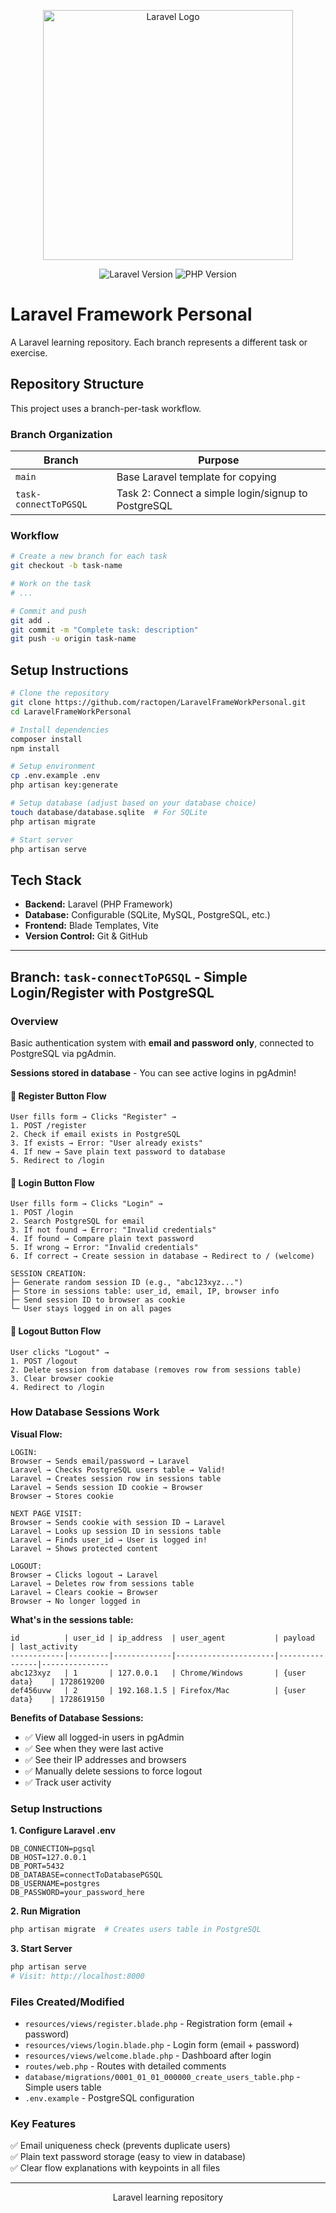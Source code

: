 <p align="center"><a href="https://laravel.com" target="_blank"><img src="https://raw.githubusercontent.com/laravel/art/master/logo-lockup/5%20SVG/2%20CMYK/1%20Full%20Color/laravel-logolockup-cmyk-red.svg" width="400" alt="Laravel Logo"></a></p>

<p align="center">
<img src="https://img.shields.io/badge/Laravel-v12.x-FF2D20?style=for-the-badge&logo=laravel&logoColor=white" alt="Laravel Version">
<img src="https://img.shields.io/badge/PHP-8.2+-777BB4?style=for-the-badge&logo=php&logoColor=white" alt="PHP Version">
</p>

# Laravel Framework Personal

A Laravel learning repository. Each branch represents a different task or exercise.

## Repository Structure

This project uses a branch-per-task workflow.

### Branch Organization

| Branch | Purpose |
|--------|---------|
| `main` | Base Laravel template for copying |
| `task-connectToPGSQL` | Task 2: Connect a simple login/signup to PostgreSQL |

### Workflow

```bash
# Create a new branch for each task
git checkout -b task-name

# Work on the task
# ...

# Commit and push
git add .
git commit -m "Complete task: description"
git push -u origin task-name
```

## Setup Instructions

```bash
# Clone the repository
git clone https://github.com/ractopen/LaravelFrameWorkPersonal.git
cd LaravelFrameWorkPersonal

# Install dependencies
composer install
npm install

# Setup environment
cp .env.example .env
php artisan key:generate

# Setup database (adjust based on your database choice)
touch database/database.sqlite  # For SQLite
php artisan migrate

# Start server
php artisan serve
```

## Tech Stack

- **Backend:** Laravel (PHP Framework)
- **Database:** Configurable (SQLite, MySQL, PostgreSQL, etc.)
- **Frontend:** Blade Templates, Vite
- **Version Control:** Git & GitHub

---

## Branch: `task-connectToPGSQL` - Simple Login/Register with PostgreSQL

### Overview
Basic authentication system with **email and password only**, connected to PostgreSQL via pgAdmin.

**Sessions stored in database** - You can see active logins in pgAdmin!

#### 🔹 Register Button Flow
```
User fills form → Clicks "Register" →
1. POST /register
2. Check if email exists in PostgreSQL
3. If exists → Error: "User already exists"
4. If new → Save plain text password to database
5. Redirect to /login
```

#### 🔹 Login Button Flow
```
User fills form → Clicks "Login" →
1. POST /login
2. Search PostgreSQL for email
3. If not found → Error: "Invalid credentials"
4. If found → Compare plain text password
5. If wrong → Error: "Invalid credentials"
6. If correct → Create session in database → Redirect to / (welcome)

SESSION CREATION:
├─ Generate random session ID (e.g., "abc123xyz...")
├─ Store in sessions table: user_id, email, IP, browser info
├─ Send session ID to browser as cookie
└─ User stays logged in on all pages
```

#### 🔹 Logout Button Flow
```
User clicks "Logout" →
1. POST /logout
2. Delete session from database (removes row from sessions table)
3. Clear browser cookie
4. Redirect to /login
```

### How Database Sessions Work

**Visual Flow:**
```
LOGIN:
Browser → Sends email/password → Laravel
Laravel → Checks PostgreSQL users table → Valid!
Laravel → Creates session row in sessions table
Laravel → Sends session ID cookie → Browser
Browser → Stores cookie

NEXT PAGE VISIT:
Browser → Sends cookie with session ID → Laravel
Laravel → Looks up session ID in sessions table
Laravel → Finds user_id → User is logged in!
Laravel → Shows protected content

LOGOUT:
Browser → Clicks logout → Laravel
Laravel → Deletes row from sessions table
Laravel → Clears cookie → Browser
Browser → No longer logged in
```

**What's in the sessions table:**
```
id          | user_id | ip_address  | user_agent           | payload        | last_activity
------------|---------|-------------|----------------------|----------------|---------------
abc123xyz   | 1       | 127.0.0.1   | Chrome/Windows       | {user data}    | 1728619200
def456uvw   | 2       | 192.168.1.5 | Firefox/Mac          | {user data}    | 1728619150
```

**Benefits of Database Sessions:**
- ✅ View all logged-in users in pgAdmin
- ✅ See when they were last active
- ✅ See their IP addresses and browsers
- ✅ Manually delete sessions to force logout
- ✅ Track user activity

### Setup Instructions

**1. Configure Laravel .env**
```env
DB_CONNECTION=pgsql
DB_HOST=127.0.0.1
DB_PORT=5432
DB_DATABASE=connectToDatabasePGSQL
DB_USERNAME=postgres
DB_PASSWORD=your_password_here
```

**2. Run Migration**
```bash
php artisan migrate  # Creates users table in PostgreSQL
```

**3. Start Server**
```bash
php artisan serve
# Visit: http://localhost:8000
```

### Files Created/Modified

- `resources/views/register.blade.php` - Registration form (email + password)
- `resources/views/login.blade.php` - Login form (email + password)
- `resources/views/welcome.blade.php` - Dashboard after login
- `routes/web.php` - Routes with detailed comments
- `database/migrations/0001_01_01_000000_create_users_table.php` - Simple users table
- `.env.example` - PostgreSQL configuration

### Key Features

✅ Email uniqueness check (prevents duplicate users)  
✅ Plain text password storage (easy to view in database)  
✅ Clear flow explanations with keypoints in all files  

---

<p align="center">Laravel learning repository</p>
